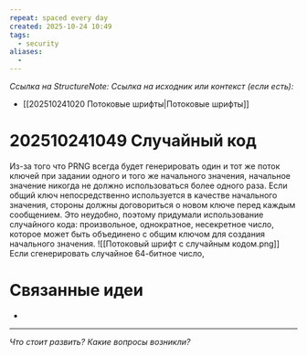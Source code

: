 ```yaml
---
repeat: spaced every day
created: 2025-10-24 10:49
tags:
  - security
aliases:
  -
---
```

*Ссылка на StructureNote:*
*Ссылка на исходник или контекст (если есть):*
- [[202510241020 Потоковые шрифты|Потоковые шрифты]]

# 202510241049 Случайный код

Из-за того что PRNG всегда будет генерировать один и тот же поток ключей при задании одного и того же начального значения, начальное значение никогда не должно использоваться более одного раза. Если общий ключ непосредственно используется в качестве начального значения, стороны должны договориться о новом ключе перед каждым сообщением. Это неудобно, поэтому придумали использование случайного кода: произвольное, однократное, несекретное число, которое может быть объединено с общим ключом для создания начального значения.
![[Потоковый шрифт с случайным кодом.png]]
Если сгенерировать случайное 64-битное число, 
# Связанные идеи

- 

---

*Что стоит развить? Какие вопросы возникли?*
